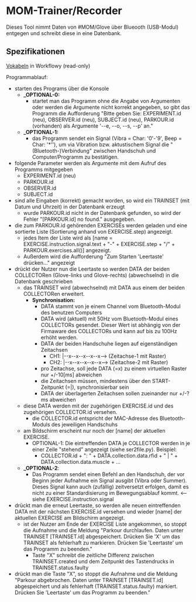 # MOM-Trainer/Recorder

Dieses Tool nimmt Daten von #MOM/Glove über Blueooth (USB-Modul) entgegen und schreibt diese in eine Datenbank.

## Spezifikationen
[Vokabeln](https://workflowy.com/s/qrLIZmQBRp) in Workflowy (read-only)

Programmablauf:
- starten des Programs über die Konsole
  - **_OPTIONAL-0:**
    - startet man das Programm ohne die Angabe von Argumenten oder werden die Argumente nicht
    korrekt angegeben, so gibt das Programm die Aufforderung "Bitte geben Sie: EXPERIMENT.id (neu), OBSERVER.id (neu), SUBJECT.id (neu), PARKOUR.id (vorhanden) als Argumente '--e, --o, --s, --p' an."
  - **_OPTIONAL-1:**
    - das Programm sendet ein Signal (Vibra = Char: '0'-'9', Beep = Char: '*''), um via
    Vibration bzw. aktustischem Signal die "(Bluetooth-)Verbindung" zwischen Handschuh und
    Computer/Programm zu bestätigen.
- folgende Parameter werden als Argumente mit dem Aufruf des Programms mitgegeben
  - EXPERIMENT.id (neu)
  - PARKOUR.id
  - OBSERVER.id
  - SUBJECT.id
- sind alle Eingaben (korrekt) gemacht worden, so wird ein TRAINSET (mit Datum und Uhrzeit) in der Datenbank erzeugt
  - wurde PARKOUR.id nicht in der Datenbank gefunden, so wird der Fehler "[PARKOUR.id] no found." ausgegeben.
- die zum PARKOUR.id gehörenden EXERCISEs werden geladen und eine sortierte Liste (Sortierung anhand von EXERCISE.step) angezeigt.
  - jedes Item der Liste wird als [name = EXERCISE.instruction.signal.text + "-" + EXERCISE.step + "/" + PARKOUR.exercises.all()] angezeigt.
  - Außerdem wird die Aufforderung "Zum Starten 'Leertaste' drücken..." angezeigt
- drückt der Nutzer nun die Leertaste so werden DATA der beiden COLLECTORen (Glove-links und Glove-rechts) (abwechselnd) in die Datenbank geschrieben
  - das TRAINSET wird (abwechselnd) mit DATA aus einem der beiden COLLECTORen erweitert.
    - **Synchronisation:**
      - DATA stammt von je einem Channel vom Bluetooth-Modul des benutzen Computers
      - DATA wird (aktuell) mit 50Hz vom Bluetooth-Modul eines COLLECTORs gesendet. Dieser Wert ist abhängig von der Firmaware des COLLECTORs und kann auf bis zu 100Hz erhöht werden.
      - DATA der beiden Handschuhe liegen auf eigenständigen Zeitachsen
        - CH1: |--x--x--x--x--x--> (Zeitachse-1 mit Raster)
        - CH2: |--x--x--x--x--x--> (Zeitachse-2 mit Raster)
      - pro Zeitachse, soll jede DATA (=x) zu einem virtuellen Raster nur +/-10[ms] abweichen
      - die Zeitachsen müssen, mindestens über den START-Zeitpunkt (=|), synchronisierbar sein
      - DATA der überlagerten Zeitachsen sollen zueinander nur +/-?ms abweichen
  - diese DATA werden mit der zugehörigen EXERCISE.id und des zugehörigen COLLECTOR.id versehen.
    - die COLLECTOR.id entspricht der MAC-Adresse des Bluetooth-Moduls des jeweiligen Handschuhs
  - am Bildschirm erscheint nur noch der [name] der aktuellen EXERCISE.
    - OPTIONAL-1: Die eintreffenden DATA je COLLECTOR werden in je einer Zeile "stehend" angezeigt (siehe ser2file.py). Beispiel:
      - COLLECTOR.id + ": " + DATA.collection.data.rfid + " | " + DATA.collection.data.muscle + ...
  - **_OPTIONAL-2**:
    - Das Programm sendet einen Befehl an den Handschuh, der vor Beginn jeder Aufnahme ein Signal ausgibt (Vibra oder Summer). Dieses Signal kann auch (zufällig) zeitversetzt erfolgen, damit es nicht zu einer Standardisierung im Bewegungsablauf kommt. <-- siehe EXERCISE.instruction.signal
- drückt man die erneut Leertaste, so werden alle neuen eintreffenden DATA mit der nächsten EXERCISE.id versehen und wieder [name] der aktuellen EXERCISE am Bildschirm angezeigt.
  - ist der Nutzer am Ende der EXERCISE Liste angekommen, so stoppt die Aufnahme und die Meldung
  "Parkour durchlaufen. Daten unter TRAINSET [TRAINSET.id] abgespeichert. Drücken Sie 'X' um das TRAINSET als fehlerhaft zu markieren. Drücken Sie 'Leertaste' um das Programm zu beenden."
    - Taste "X" schreibt die zeitliche Differenz zwischen TRAINSET.created und dem Zeitpunkt des Tastendrucks in TRAINSET.status.faulty
- drückt man die Taste "X", so stoppt die Aufnahme und die Meldung
"Parkour abgebrochen. Daten unter TRAINSET [TRAINSET.id] abgespeichert und als fehlerhaft (TRAINSET.status.faulty) markiert. Drücken Sie 'Leertaste' um das Programm zu beenden."
